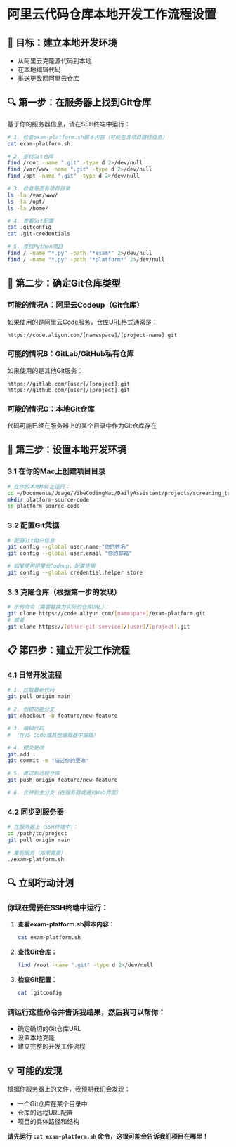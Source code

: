 # 阿里云代码仓库本地开发工作流程设置

## 🎯 **目标：建立本地开发环境**
- 从阿里云克隆源代码到本地
- 在本地编辑代码
- 推送更改回阿里云仓库

## 🔍 **第一步：在服务器上找到Git仓库**

基于你的服务器信息，请在SSH终端中运行：

```bash
# 1. 检查exam-platform.sh脚本内容（可能包含项目路径信息）
cat exam-platform.sh

# 2. 查找Git仓库
find /root -name ".git" -type d 2>/dev/null
find /var/www -name ".git" -type d 2>/dev/null
find /opt -name ".git" -type d 2>/dev/null

# 3. 检查是否有项目目录
ls -la /var/www/
ls -la /opt/
ls -la /home/

# 4. 查看Git配置
cat .gitconfig
cat .git-credentials

# 5. 查找Python项目
find / -name "*.py" -path "*exam*" 2>/dev/null
find / -name "*.py" -path "*platform*" 2>/dev/null
```

## 🔧 **第二步：确定Git仓库类型**

### **可能的情况A：阿里云Codeup（Git仓库）**
如果使用的是阿里云Code服务，仓库URL格式通常是：
```
https://code.aliyun.com/[namespace]/[project-name].git
```

### **可能的情况B：GitLab/GitHub私有仓库**
如果使用的是其他Git服务：
```
https://gitlab.com/[user]/[project].git
https://github.com/[user]/[project].git
```

### **可能的情况C：本地Git仓库**
代码可能已经在服务器上的某个目录中作为Git仓库存在

## 🚀 **第三步：设置本地开发环境**

### **3.1 在你的Mac上创建项目目录**
```bash
# 在你的本地Mac上运行：
cd ~/Documents/Usage/VibeCodingMac/DailyAssistant/projects/screening_test/
mkdir platform-source-code
cd platform-source-code
```

### **3.2 配置Git凭据**
```bash
# 配置Git用户信息
git config --global user.name "你的姓名"
git config --global user.email "你的邮箱"

# 如果使用阿里云Codeup，配置凭据
git config --global credential.helper store
```

### **3.3 克隆仓库（根据第一步的发现）**
```bash
# 示例命令（需要替换为实际的仓库URL）：
git clone https://code.aliyun.com/[namespace]/exam-platform.git
# 或者
git clone https://[other-git-service]/[user]/[project].git
```

## 📋 **第四步：建立开发工作流程**

### **4.1 日常开发流程**
```bash
# 1. 拉取最新代码
git pull origin main

# 2. 创建功能分支
git checkout -b feature/new-feature

# 3. 编辑代码
# （在VS Code或其他编辑器中编辑）

# 4. 提交更改
git add .
git commit -m "描述你的更改"

# 5. 推送到远程仓库
git push origin feature/new-feature

# 6. 合并到主分支（在服务器或通过Web界面）
```

### **4.2 同步到服务器**
```bash
# 在服务器上（SSH终端中）：
cd /path/to/project
git pull origin main

# 重启服务（如果需要）
./exam-platform.sh
```

## 🔍 **立即行动计划**

### **你现在需要在SSH终端中运行：**

1. **查看exam-platform.sh脚本内容：**
   ```bash
   cat exam-platform.sh
   ```

2. **查找Git仓库：**
   ```bash
   find /root -name ".git" -type d 2>/dev/null
   ```

3. **检查Git配置：**
   ```bash
   cat .gitconfig
   ```

### **请运行这些命令并告诉我结果，然后我可以帮你：**
- 确定确切的Git仓库URL
- 设置本地克隆
- 建立完整的开发工作流程

## 💡 **可能的发现**

根据你服务器上的文件，我预期我们会发现：
- 一个Git仓库在某个目录中
- 仓库的远程URL配置
- 项目的具体路径和结构

**请先运行 `cat exam-platform.sh` 命令，这很可能会告诉我们项目在哪里！**